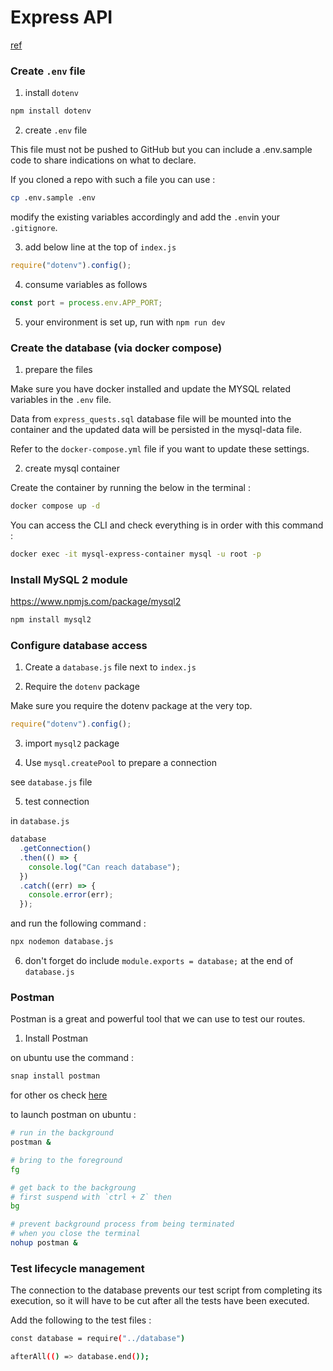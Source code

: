 # Express API

[ref](https://odyssey.wildcodeschool.com/quests/395)

### Create `.env` file

1. install `dotenv`

```bash
npm install dotenv
```

2. create `.env` file

This file must not be pushed to GitHub but you can include a .env.sample code to share indications on what to declare.

If you cloned a repo with such a file you can use :

```bash
cp .env.sample .env
```

modify the existing variables accordingly and add the `.env`in your `.gitignore`.

3. add below line at the top of `index.js`

```js
require("dotenv").config();
```

4. consume variables as follows

```js
const port = process.env.APP_PORT;
```

5. your environment is set up, run with `npm run dev`

### Create the database (via docker compose)

1. prepare the files

Make sure you have docker installed and update the MYSQL related variables in the `.env` file.

Data from `express_quests.sql` database file will be mounted into the container and the updated data will be persisted in the mysql-data file.

Refer to the `docker-compose.yml` file if you want to update these settings.


2. create mysql container

Create the container by running the below in the terminal :

```bash
docker compose up -d
```

You can access the CLI and check everything is in order with this command : 

```bash
docker exec -it mysql-express-container mysql -u root -p
```

### Install MySQL 2 module

https://www.npmjs.com/package/mysql2

```bash
npm install mysql2
```

### Configure database access

1. Create a `database.js` file next to `index.js`

2. Require the `dotenv` package

Make sure you require the dotenv package at the very top.

```js
require("dotenv").config();
```

3. import `mysql2` package

4. Use `mysql.createPool` to prepare a connection

see `database.js` file


5. test connection

in `database.js`

```js
database
  .getConnection()
  .then(() => {
    console.log("Can reach database");
  })
  .catch((err) => {
    console.error(err);
  });
```

and run the following command :

```bash
npx nodemon database.js
```

6. don't forget do include `module.exports = database;` at the end of `database.js`

### Postman

Postman is a great and powerful tool that we can use to test our routes.

1. Install Postman

on ubuntu use the command :
```bash
snap install postman
``` 
for other os check [here](https://learning.postman.com/docs/getting-started/installation/installation-and-updates/#install-postman-on-linux)

to launch postman on ubuntu :

```bash
# run in the background
postman &

# bring to the foreground
fg

# get back to the backgroung
# first suspend with `ctrl + Z` then
bg

# prevent background process from being terminated
# when you close the terminal
nohup postman &

```

### Test lifecycle management

The connection to the database prevents our test script from completing its execution, so it will have to be cut after all the tests have been executed.

Add the following to the test files :

```bash
const database = require("../database")

afterAll(() => database.end());
```